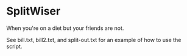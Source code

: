 # SplitWiser
When you're on a diet but your friends are not.  

See bill.txt, bill2.txt, and split-out.txt for an example of how to use the script.
